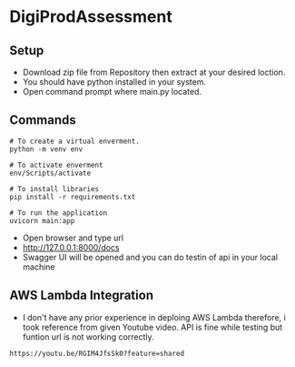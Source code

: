 # DigiProdAssessment

## Setup

* Download zip file from Repository then extract at your desired loction.
* You should have python installed in your system.
* Open command prompt where main.py located.

## Commands

```
# To create a virtual enverment.
python -m venv env
```
```
# To activate enverment
env/Scripts/activate
```
```
# To install libraries
pip install -r requirements.txt
```
```
# To run the application
uvicorn main:app
```
* Open browser and type url
* http://127.0.0.1:8000/docs
* Swagger UI will be opened and you can do testin of api in your local machine

## AWS Lambda Integration

* I don't have any prior experience in deploing AWS Lambda therefore, i took reference from given Youtube video. API is fine while testing but funtion url is not working correctly.
```
https://youtu.be/RGIM4JfsSk0?feature=shared
```  






